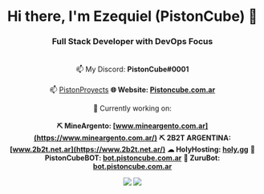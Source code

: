 <div align="center">

# Hi there, I'm Ezequiel (PistonCube) 👋
### Full Stack Developer with DevOps Focus<br /><br/>
📫 My Discord: **PistonCube#0001**<br /><br/>
📫 [PistonProyects](https://discord.gg/eKeeZPq6SJ)
**🌐 Website: [Pistoncube.com.ar](https://www.pistoncube.com.ar/)**

🔭 Currently working on:<br /><br />
**⛏️ MineArgento: [www.mineargento.com.ar](https://www.mineargento.com.ar/)**
**⛏️ 2B2T ARGENTINA: [www.2b2t.net.ar](https://www.2b2t.net.ar/)**
**☁ HolyHosting: [holy.gg](https://holyhost.ing/2b2t)**
**🤖 PistonCubeBOT: [bot.pistoncube.com.ar](https://bot.pistoncube.com.ar/)**
**🤖 ZuruBot: [bot.pistoncube.com.ar](https://bot.pistoncube.com.ar/)**

<img src="https://github-readme-stats.vercel.app/api?username=PistonCube&show_icons=true&text_color=00ff00&icon_color=008000&theme=dark">
<img src="https://github-readme-stats.vercel.app/api/top-langs/?username=PistonCube&layout=compact&text_color=00ff00&icon_color=008000&theme=dark">
</div>
